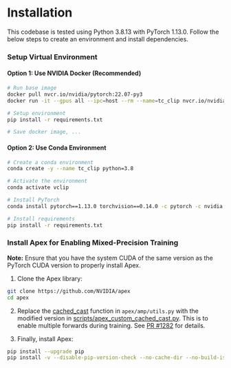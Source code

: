 # Installation

This codebase is tested using Python 3.8.13 with PyTorch 1.13.0. Follow the below steps to create an environment and install dependencies.

### Setup Virtual Environment

#### Option 1: Use NVIDIA Docker (Recommended)

```bash
# Run base image
docker pull nvcr.io/nvidia/pytorch:22.07-py3
docker run -it --gpus all --ipc=host --rm --name=tc_clip nvcr.io/nvidia/pytorch:22.07-py3

# Setup environment
pip install -r requirements.txt

# Save docker image, ...
```

#### Option 2: Use Conda Environment

```bash
# Create a conda environment
conda create -y --name tc_clip python=3.8

# Activate the environment
conda activate vclip

# Install PyTorch
conda install pytorch==1.13.0 torchvision==0.14.0 -c pytorch -c nvidia

# Install requirements
pip install -r requirements.txt
```

### Install Apex for Enabling Mixed-Precision Training

**Note:** Ensure that you have the system CUDA of the same version as the PyTorch CUDA version to properly install Apex.

1. Clone the Apex library:

```bash
git clone https://github.com/NVIDIA/apex
cd apex
```

2. Replace the [cached_cast](https://github.com/NVIDIA/apex/blob/810ffae374a2b9cb4b5c5e28eaeca7d7998fca0c/apex/amp/utils.py#L90-L122) function in `apex/amp/utils.py` with the modified version in [scripts/apex_custom_cached_cast.py](../scripts/apex_custom_cached_cast.py). This is to enable multiple forwards during training. See [PR #1282](https://github.com/NVIDIA/apex/pull/1282) for details.

3. Finally, install Apex:

```bash
pip install --upgrade pip
pip install -v --disable-pip-version-check --no-cache-dir --no-build-isolation --config-settings "--build-option=--cpp_ext" --config-settings "--build-option=--cuda_ext" ./
```
